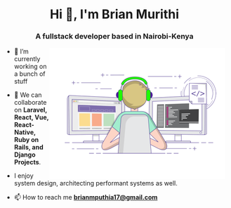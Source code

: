 <h1 align="center">Hi 👋, I'm Brian Murithi</h1>
<h3 align="center">A fullstack developer based in Nairobi-Kenya</h3>
<img align="right" alt="Coding" width="400" src="https://raw.githubusercontent.com/devSouvik/devSouvik/master/gif3.gif">


- 🔭 I’m currently working on a bunch of stuff

- 👯 We can collaborate on **Laravel, React, Vue, React-Native, Ruby on Rails, and Django Projects**.

- I enjoy system design, architecting performant systems as well. 

- 📫 How to reach me **brianmputhia17@gmail.com**



